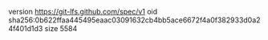 version https://git-lfs.github.com/spec/v1
oid sha256:0b622ffaa445495eaac03091632cb4bb5ace6672f4a0f382933d0a24f401d1d3
size 5584
